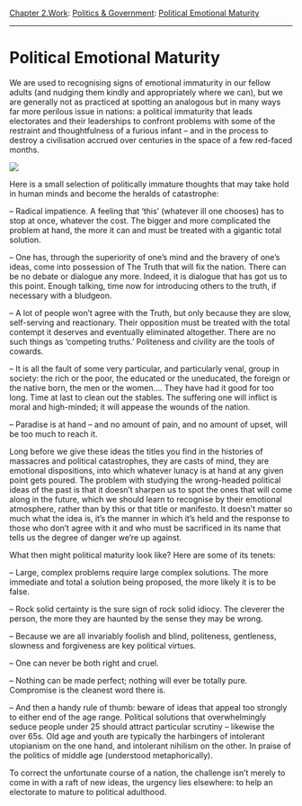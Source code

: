 [Chapter 2.Work](https://www.theschooloflife.com/thebookoflife/category/work/): [Politics & Government](https://www.theschooloflife.com/thebookoflife/category/work/politics-government/): [Political Emotional Maturity](https://www.theschooloflife.com/thebookoflife/political-emotional-maturity/)

* * *

# Political Emotional Maturity

We are used to recognising signs of emotional immaturity in our fellow adults (and nudging them kindly and appropriately where we can), but we are generally not as practiced at spotting an analogous but in many ways far more perilous issue in nations: a political immaturity that leads electorates and their leaderships to confront problems with some of the restraint and thoughtfulness of a furious infant – and in the process to destroy a civilisation accrued over centuries in the space of a few red-faced months.

![](https://upload.wikimedia.org/wikipedia/commons/4/4b/Sunset_by_Caspar_David_Friedrich.jpg)

Here is a small selection of politically immature thoughts that may take hold in human minds and become the heralds of catastrophe:

– Radical impatience. A feeling that ‘this’ (whatever ill one chooses) has to stop at once, whatever the cost. The bigger and more complicated the problem at hand, the more it can and must be treated with a gigantic total solution.&nbsp;

– One has, through the superiority of one’s mind and the bravery of one’s ideas, come into possession of The Truth that will fix the nation. There can be no debate or dialogue any more. Indeed, it is dialogue that has got us to this point. Enough talking, time now for introducing others to the truth, if necessary with a bludgeon.

– A lot of people won’t agree with the Truth, but only because they are slow, self-serving and reactionary. Their opposition must be treated with the total contempt it deserves and eventually eliminated altogether. There are no such things as ‘competing truths.’ Politeness and civility are the tools of cowards.

– It is all the fault of some very particular, and particularly venal, group in society: the rich or the poor, the educated or the uneducated, the foreign or the native born, the men or the women…. They have had it good for too long. Time at last to clean out the stables. The suffering one will inflict is moral and high-minded; it will appease the wounds of the nation.

– Paradise is at hand – and no amount of pain, and no amount of upset, will be too much to reach it.

Long before we give these ideas the titles you find in the histories of massacres and political catastrophes, they are casts of mind, they are emotional dispositions, into which whatever lunacy is at hand at any given point gets poured. The problem with studying the wrong-headed political ideas of the past is that it doesn’t sharpen us to spot the ones that will come along in the future, which we should learn to recognise by their emotional atmosphere, rather than by this or that title or manifesto. It doesn’t matter so much what the idea is, it’s the manner in which it’s held and the response to those who don’t agree with it and who must be sacrificed in its name that tells us the degree of danger we’re up against.

What then might political maturity look like? Here are some of its tenets:

– Large, complex problems require large complex solutions. The more immediate and total a solution being proposed, the more likely it is to be false.&nbsp;

– Rock solid certainty is the sure sign of rock solid idiocy. The cleverer the person, the more they are haunted by the sense they may be wrong.

– Because we are all invariably foolish and blind, politeness, gentleness, slowness and forgiveness are key political virtues.&nbsp;

– One can never be both right and cruel.&nbsp;

– Nothing can be made perfect; nothing will ever be totally pure. Compromise is the cleanest word there is.

– And then a handy rule of thumb: beware of ideas that appeal too strongly to either end of the age range. Political solutions that overwhelmingly seduce people under 25 should attract particular scrutiny – likewise the over 65s. Old age and youth are typically the harbingers of intolerant utopianism on the one hand, and intolerant nihilism on the other. In praise of the politics of middle age (understood metaphorically).

To correct the unfortunate course of a nation, the challenge isn’t merely to come in with a raft of new ideas, the urgency lies elsewhere: to help an electorate to mature to political adulthood.

